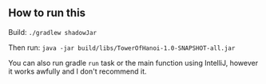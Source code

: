 ## How to run this

Build: `./gradlew shadowJar`

Then run: `java -jar build/libs/TowerOfHanoi-1.0-SNAPSHOT-all.jar`

You can also run gradle `run` task or the main function using IntelliJ, however it works awfully and I don't recommend it.
